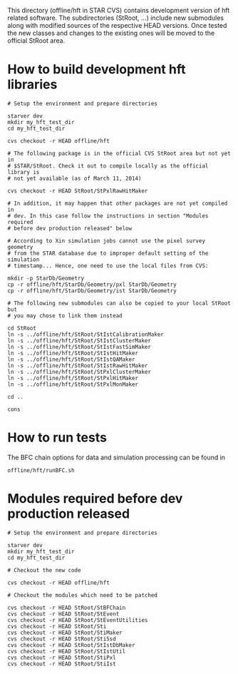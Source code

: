 
This directory (offline/hft in STAR CVS) contains development version of hft
related software. The subdirectories (StRoot, ...) include new
submodules along with modified sources of the respective HEAD versions. Once
tested the new classes and changes to the existing ones will be moved to the
official StRoot area.


How to build development hft libraries
======================================

    # Setup the environment and prepare directories

    starver dev
    mkdir my_hft_test_dir
    cd my_hft_test_dir

    cvs checkout -r HEAD offline/hft

    # The following package is in the official CVS StRoot area but not yet in
    # $STAR/StRoot. Check it out to compile locally as the official library is
    # not yet available (as of March 11, 2014)

    cvs checkout -r HEAD StRoot/StPxlRawHitMaker

    # In addition, it may happen that other packages are not yet compiled in
    # dev. In this case follow the instructions in section "Modules required
    # before dev production released" below

    # According to Xin simulation jobs cannot use the pixel survey geometry
    # from the STAR database due to improper default setting of the simulation
    # timestamp... Hence, one need to use the local files from CVS:

    mkdir -p StarDb/Geometry
    cp -r offline/hft/StarDb/Geometry/pxl StarDb/Geometry
    cp -r offline/hft/StarDb/Geometry/ist StarDb/Geometry

    # The following new submodules can also be copied to your local StRoot but
    # you may chose to link them instead

    cd StRoot
    ln -s ../offline/hft/StRoot/StIstCalibrationMaker
    ln -s ../offline/hft/StRoot/StIstClusterMaker
    ln -s ../offline/hft/StRoot/StIstFastSimMaker
    ln -s ../offline/hft/StRoot/StIstHitMaker
    ln -s ../offline/hft/StRoot/StIstQAMaker
    ln -s ../offline/hft/StRoot/StIstRawHitMaker
    ln -s ../offline/hft/StRoot/StPxlClusterMaker
    ln -s ../offline/hft/StRoot/StPxlHitMaker
    ln -s ../offline/hft/StRoot/StPxlMonMaker

    cd ..

    cons


How to run tests
================

The BFC chain options for data and simulation processing can be found in

    offline/hft/runBFC.sh


Modules required before dev production released
===============================================

    # Setup the environment and prepare directories

    starver dev
    mkdir my_hft_test_dir
    cd my_hft_test_dir

    # Checkout the new code

    cvs checkout -r HEAD offline/hft

    # Checkout the modules which need to be patched

    cvs checkout -r HEAD StRoot/StBFChain
    cvs checkout -r HEAD StRoot/StEvent
    cvs checkout -r HEAD StRoot/StEventUtilities
    cvs checkout -r HEAD StRoot/Sti
    cvs checkout -r HEAD StRoot/StiMaker
    cvs checkout -r HEAD StRoot/StiSsd
    cvs checkout -r HEAD StRoot/StIstDbMaker
    cvs checkout -r HEAD StRoot/StIstUtil
    cvs checkout -r HEAD StRoot/StiPxl
    cvs checkout -r HEAD StRoot/StiIst
